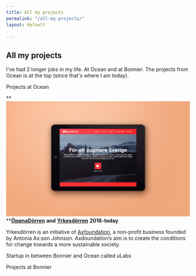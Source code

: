 ```yaml
---
title: All my projects
permalink: "/all-my-projects/"
layout: default

---
```

## All my projects

I've had 2 longer jobs in my life. At Ocean and at Bonnier. The projects from Ocean is at the top (since that's where I am today).

Projects at Ocean

**![](/uploads/oppnadorren-ipad-2.jpg)  
**[**ÖppnaDörren**](öppnadörren.se) **and** [**Yrkesdörren**](yrkesdörren.se) **2016-today**

Yrkesdörren is an initiative of [Axfoundation](www.axfoundation.se "Axfoundation är en fristående, icke vinstdrivande verksamhet som arbetar konkret och praktiskt för ett mer miljömässigt och socialt hållbart samhälle. "), a non-profit business founded by Antonia Ax:son Johnson. Axdoundation’s aim is to create the conditions for change towards a more sustainable society.

Startup in between Bonnier and Ocean called uLabs

Projects at Bonnier